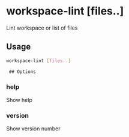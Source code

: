 # workspace-lint [files..]

Lint workspace or list of files

## Usage

```bash
workspace-lint [files..]
```

     ## Options

### help

Show help

### version

Show version number
